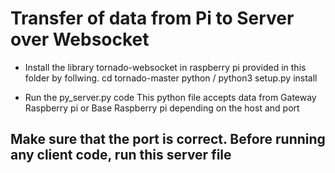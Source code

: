 # Transfer of data from Pi to Server over Websocket
* Install the library tornado-websocket in raspberry pi provided in this folder by follwing.
cd tornado-master
python / python3 setup.py install

* Run the py_server.py code
 This python file accepts data from Gateway Raspberry pi or Base Raspberry pi depending on the host and port
## Make sure that the port is correct. Before running any client code, run this server file